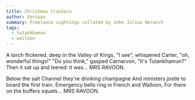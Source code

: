 ```yaml
---
title: Christmas Crackers
author: Various
summary: Freelance sightings collated by John Julius Norwich
tags:
  - tutankhamun
  - walloon
---
```

A torch flickered, deep in the Valley of Kings,
"I see", whispered Carter, "oh, wonderful things!"
"Do you think," gasped Carnarvon, "It's Tutankhamun?"
Then it sat up and leered: it was... MRS RAVOON.

Below the salt Channel they're drinking champagne
And ministers jostle to board the first train.
Emergency bells ring in French and Walloon,
For there on the buffers squats... MRS RAVOON.
